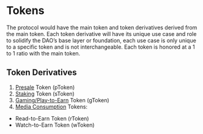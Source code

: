 # Tokens

The protocol would have the main token and token derivatives derived from the main token. Each token derivative will have its unique use case and role to solidify the DAO’s base layer or foundation, each use case is only unique to a specific token and is not interchangeable. Each token is honored at a 1 to 1 ratio with the main token.

## Token Derivatives

1. [Presale](../tokenomics/presale-token.md) Token (pToken)
2. [Staking](../utilities/staking.md) Token (sToken)
3. [Gaming/Play-to-Earn](../utilities/gaming.md) Token (gToken)
4. [Media Consumption](../utilities/media-consumption.md) Tokens:
<ul>
    <li>Read-to-Earn Token (rToken)</li>
    <li>Watch-to-Earn Token (wToken)</li>
</ul>
